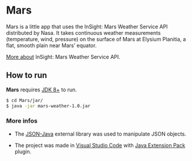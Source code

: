 # Mars

Mars is a little app that uses the InSight: Mars Weather Service API distributed by Nasa. It takes continuous weather measurements (temperature, wind, pressure) on the surface of Mars at Elysium Planitia, a flat, smooth plain near Mars’ equator.

[More about](https://api.nasa.gov/?search=weather+service#insight)  InSight: Mars Weather Service API.

## How to run

__Mars__ requires [JDK 8+](https://www.oracle.com/technetwork/pt/java/javase/downloads/jdk8-downloads-2133151.html) to run.

```sh
$ cd Mars/jar/
$ java -jar mars-weather-1.0.jar
```

### More infos

- The [JSON-Java](https://github.com/stleary/JSON-java) external library was used to manipulate JSON objects.

- The project was made in [Visual Studio Code](https://code.visualstudio.com/) with [Java Extension Pack](https://marketplace.visualstudio.com/items?itemName=vscjava.vscode-java-pack) plugin.

